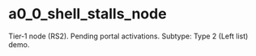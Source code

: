 # a0_0_shell_stalls_node

Tier‑1 node (RS2). Pending portal activations. Subtype: Type 2 (Left list) demo.
